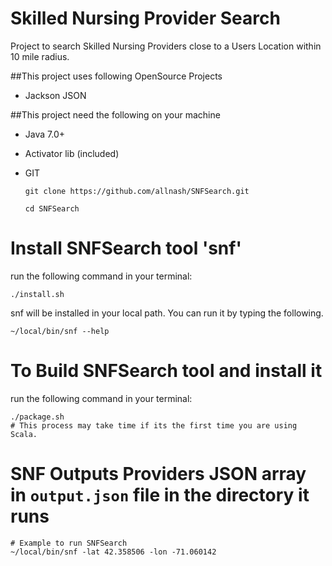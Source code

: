 Skilled Nursing Provider Search
===============================
Project to search Skilled Nursing Providers close to a Users Location within 10 mile radius.

##This project uses following OpenSource Projects
* Jackson JSON

##This project need the following on your machine
* Java 7.0+
* Activator lib (included)
* GIT

	`git clone https://github.com/allnash/SNFSearch.git`

	`cd SNFSearch`

# Install SNFSearch tool 'snf'

run the following command in your terminal:

	./install.sh

snf will be installed in your local path. You can run it by typing the following.

	~/local/bin/snf --help

# To Build SNFSearch tool and install it

run the following command in your terminal:

	./package.sh
	# This process may take time if its the first time you are using Scala.

# SNF Outputs Providers JSON array in `output.json` file in the directory it runs

	# Example to run SNFSearch
	~/local/bin/snf -lat 42.358506 -lon -71.060142
